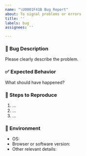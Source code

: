 ```yaml
---
name: "\U0001F41B Bug Report"
about: To signal problems or errors
title: ''
labels: bug
assignees: ''

---
```


### 🐞 Bug Description
Please clearly describe the problem.

### ✅ Expected Behavior
What should have happened?

### 🔁 Steps to Reproduce
1. ...
2. ...
3. ...

### 🧪 Environment
- OS:
- Browser or software version:
- Other relevant details:
